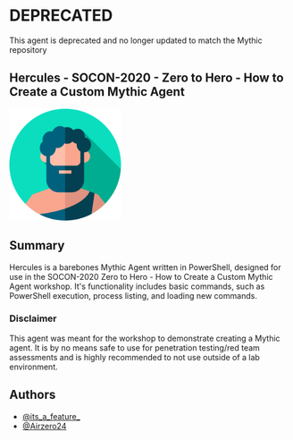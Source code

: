 # DEPRECATED 
This agent is deprecated and no longer updated to match the Mythic repository

## Hercules - SOCON-2020 - Zero to Hero - How to Create a Custom Mythic Agent

<img src="./agent_icons/hercules.svg" width="200">

## Summary
Hercules is a barebones Mythic Agent written in PowerShell, designed for use in the SOCON-2020 Zero to Hero - How to Create a Custom Mythic Agent workshop. It's functionality includes basic commands, such as PowerShell execution, process listing, and loading new commands.

### Disclaimer
This agent was meant for the workshop to demonstrate creating a Mythic agent. It is by no means safe to use for penetration testing/red team assessments and is highly recommended to not use outside of a lab environment.

##

## Authors
- [@its_a_feature_](https://twitter.com/its_a_feature_?lang=en)
- [@Airzero24](https://twitter.com/airzero24)
